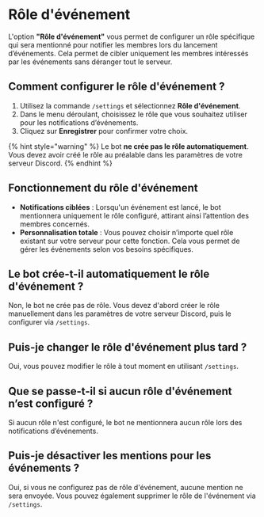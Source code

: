# Rôle d'événement

L'option **"Rôle d'événement"** vous permet de configurer un rôle spécifique qui sera mentionné pour notifier les membres lors du lancement d’événements. Cela permet de cibler uniquement les membres intéressés par les événements sans déranger tout le serveur.

## Comment configurer le rôle d'événement ?

1. Utilisez la commande `/settings` et sélectionnez **Rôle d'événement**.
2. Dans le menu déroulant, choisissez le rôle que vous souhaitez utiliser pour les notifications d’événements.
3. Cliquez sur **Enregistrer** pour confirmer votre choix.

{% hint style="warning" %}
Le bot **ne crée pas le rôle automatiquement**. Vous devez avoir créé le rôle au préalable dans les paramètres de votre serveur Discord.
{% endhint %}

## Fonctionnement du rôle d'événement

* **Notifications ciblées** : Lorsqu'un événement est lancé, le bot mentionnera uniquement le rôle configuré, attirant ainsi l’attention des membres concernés.
* **Personnalisation totale** : Vous pouvez choisir n’importe quel rôle existant sur votre serveur pour cette fonction. Cela vous permet de gérer les événements selon vos besoins spécifiques.

## Le bot crée-t-il automatiquement le rôle d'événement ?

Non, le bot ne crée pas de rôle. Vous devez d'abord créer le rôle manuellement dans les paramètres de votre serveur Discord, puis le configurer via `/settings`.

## Puis-je changer le rôle d'événement plus tard ?

Oui, vous pouvez modifier le rôle à tout moment en utilisant `/settings`.

## Que se passe-t-il si aucun rôle d'événement n’est configuré ?

Si aucun rôle n'est configuré, le bot ne mentionnera aucun rôle lors des notifications d’événements.

## Puis-je désactiver les mentions pour les événements ?

Oui, si vous ne configurez pas de rôle d'événement, aucune mention ne sera envoyée. Vous pouvez également supprimer le rôle de l'événement via `/settings`.
